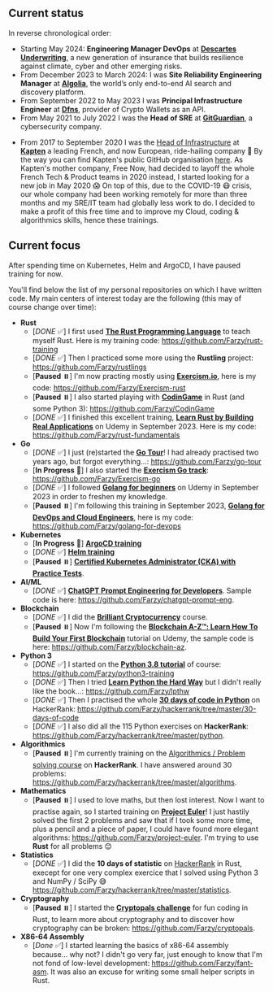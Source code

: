 <!-- # Hi there 👋 -->

## Current status

In reverse chronological order:
* Starting May 2024: **Engineering Manager DevOps** at **[Descartes Underwriting](http://descartesunderwriting.com)**, a new generation of insurance that builds resilience against climate, cyber and other emerging risks.
* From December 2023 to March 2024: I was **Site Reliability Engineering Manager** at **[Algolia](https://algolia.com)**, the world’s only end-to-end AI search and discovery platform.
* From September 2022 to May 2023 I was **Principal Infrastructure Engineer** at **[Dfns](https://dfns.co)**, provider of Crypto Wallets as an API.
* From May 2021 to July 2022 I was the **Head of SRE** at **[GitGuardian](https://gitguardian.com)**, a cybersecurity company.
<!-- * From January to March 2021 I was the **Head of SRE** at **[Qonto](https://qonto.com)**, managing 3 teams (Platform SRE, App SRE, Internal IT). -->
* From 2017 to September 2020 I was the [Head of Infrastructure](https://linkedin.com/in/ffarid) at **[Kapten](https://kapten.com)** a leading French, and now European, ride-hailing company 🚗
  By the way you can find Kapten's public GitHub organisation [here](https://github.com/ChauffeurPrive).
  As Kapten's mother company, Free Now, had decided to layoff the whole French Tech & Product teams in 2020 instead, I started looking for a new job in May 2020 😱
  On top of this, due to the COVID-19 😷 crisis, our whole company had been working remotely for more than three months and my SRE/IT team had globally
  less work to do. I decided to make a profit of this free time and to improve my Cloud, coding & algorithmics skills, hence these trainings.

## Current focus

After spending time on Kubernetes, Helm and ArgoCD, I have paused training for now.

You'll find below the list of my personal repositories on
which I have written code. My main centers of interest today are the following (this may of course change over time):

* **Rust**
  * [*DONE* ✅] I first used **[The Rust Programming Language](https://doc.rust-lang.org/book/)** to teach myself Rust. Here is my training code: https://github.com/Farzy/rust-training
  * [*DONE* ✅] Then I practiced some more using the **Rustling** project: https://github.com/Farzy/rustlings
  * [**Paused** ⏸️] I'm now practing mostly using **[Exercism.io](https://exercism.io)**, here is my code: https://github.com/Farzy/Exercism-rust
  * [**Paused** ⏸️] I also started playing with **[CodinGame](https://www.codingame.com/)** in Rust (and some Python 3): https://github.com/Farzy/CodinGame
  * [*DONE* ✅] I finished this excellent training, **[Learn Rust by Building Real Applications](https://www.udemy.com/share/103oAW3@oZ2Qxtk71d0EmOaROGdmHEoVIfjrT9QotclhvbnKHtm-JHoCgjadTviKefa_PM1Z2A==/)** on Udemy in September 2023. Here is my code: https://github.com/Farzy/rust-fundamentals
* **Go**
  * [*DONE* ✅] I just (re)started the **[Go Tour](https://tour.golang.org/)**! I had already practised two years ago, but forgot everything…: https://github.com/Farzy/go-tour
  * [**In Progress** 🚧] I also started the **[Exercism Go track](https://exercism.io/my/tracks/go)**: https://github.com/Farzy/Exercism-go
  * [*DONE* ✅] I followed **[Golang for beginners](https://www.udemy.com/share/106ixa3@SO14g3HSZlDyXhRCs1JzJVi1E79UQyXvKBCMTJIENQlj7IPJKmChKWKuAqH5CFP0OA==/)** on Udemy in September 2023 in order to freshen my knowledge.
  * [**Paused** ⏸️] I'm following this training in September 2023, **[Golang for DevOps and Cloud Engineers](https://www.udemy.com/share/107N563@8GTLHR6RZX9pLJ4zmKMMJ6bKwirlt5-zEp31DjKiPiQoZOk_g-Qw9R6tdHMqf1iW9g==/)**, here is my code: https://github.com/Farzy/golang-for-devops
* **Kubernetes**
  * [**In Progress** 🚧] **[ArgoCD training](https://beta.kodekloud.com/courses/gitops-with-argocd)**
  * [*DONE* ✅] **[Helm training](https://kodekloud.com/courses/helm-for-beginners/)**
  * [**Paused** ⏸️] **[Certified Kubernetes Administrator (CKA) with Practice Tests](https://www.udemy.com/course-dashboard-redirect/?course_id=2301254)**.
* **AI/ML**
  * [*DONE* ✅] **[ChatGPT Prompt Engineering for Developers](https://www.deeplearning.ai/short-courses/chatgpt-prompt-engineering-for-developers/)**. Sample code is here: https://github.com/Farzy/chatgpt-prompt-eng.
* **Blockchain**
  * [*DONE* ✅] I did the **[Brilliant Cryptocurrency](https://brilliant.org/courses/cryptocurrency/)** course. 
  * [**Paused** ⏸️] Now I'm following the **[Blockchain A-Z™: Learn How To Build Your First Blockchain](https://www.udemy.com/course/build-your-blockchain-az/)** tutorial on Udemy, the sample code is here: https://github.com/Farzy/blockchain-az.
* **Python 3**
  * [*DONE* ✅] I started on the **[Python 3.8 tutorial](https://docs.python.org/3.8/tutorial/index.html)** of course: https://github.com/Farzy/python3-training
  * [*DONE* ✅] Then I tried **[Learn Python the Hard Way](https://learnpythonthehardway.org/python3/)** but I didn't really like the book…: https://github.com/Farzy/lpthw
  * [*DONE* ✅] Then I practised the whole **[30 days of code in Python](https://www.hackerrank.com/Farzy)** on HackerRank: https://github.com/Farzy/hackerrank/tree/master/30-days-of-code
  * [*DONE* ✅] I also did all the 115 Python exercises on **HackerRank**: https://github.com/Farzy/hackerrank/tree/master/python.
* **Algorithmics**
  * [**Paused** ⏸️] I'm currently training on the [Algorithmics / Problem solving course](https://www.hackerrank.com/Farzy) on **HackerRank**. I have answered around 30 problems: https://github.com/Farzy/hackerrank/tree/master/algorithms.
* **Mathematics**
  * [**Paused** ⏸️] I used to love maths, but then lost interest. Now I want to practise again, so I started training on **[Project Euler](https://projecteuler.net/)**! I just hastily solved the first 2 problems and saw that if I took some more time, plus a pencil and a piece of paper, I could have found more elegant algorithms: https://github.com/Farzy/project-euler. I'm trying to use **Rust** for all problems 😊
* **Statistics**
  * [*DONE* ✅] I did the **10 days of statistic** on [HackerRank](https://www.hackerrank.com/Farzy) in Rust, execept for one very complex exercice that I solved using Python 3 and NumPy / SciPy 😅 https://github.com/Farzy/hackerrank/tree/master/statistics.
* **Cryptography**
  * [**Paused** ⏸️] I started the **[Cryptopals challenge](https://cryptopals.com)** for fun coding in Rust, to learn more about cryptography and to discover how cryptography can be broken: https://github.com/Farzy/cryptopals.
* **X86-64 Assembly**
  * [*Done* ✅] I started learning the basics of x86-64 assembly because… why not? I didn't go very far, just enough to know that I'm not fond of low-level development: https://github.com/Farzy/fant-asm. It was also an excuse for writing some small helper scripts in Rust.

<!--
**Farzy/Farzy** is a ✨ _special_ ✨ repository because its `README.md` (this file) appears on your GitHub profile.

Here are some ideas to get you started:

- 🔭 I’m currently working on ...
- 🌱 I’m currently learning ...
- 👯 I’m looking to collaborate on ...
- 🤔 I’m looking for help with ...
- 💬 Ask me about ...
- 📫 How to reach me: ...
- 😄 Pronouns: ...
- ⚡ Fun fact: ...
-->
